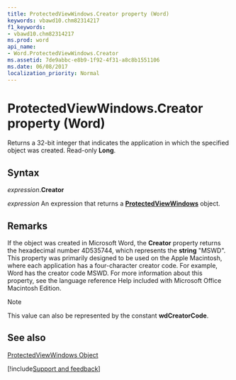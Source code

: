 ```yaml
---
title: ProtectedViewWindows.Creator property (Word)
keywords: vbawd10.chm82314217
f1_keywords:
- vbawd10.chm82314217
ms.prod: word
api_name:
- Word.ProtectedViewWindows.Creator
ms.assetid: 7de9abbc-e8b9-1f92-4f31-a8c8b1551106
ms.date: 06/08/2017
localization_priority: Normal
---
```



# ProtectedViewWindows.Creator property (Word)

Returns a 32-bit integer that indicates the application in which the specified object was created. Read-only  **Long**.


## Syntax

_expression_.**Creator**

_expression_ An expression that returns a **[ProtectedViewWindows](Word.ProtectedViewWindows.md)** object.


## Remarks

If the object was created in Microsoft Word, the  **Creator** property returns the hexadecimal number 4D535744, which represents the **string** "MSWD". This property was primarily designed to be used on the Apple Macintosh, where each application has a four-character creator code. For example, Word has the creator code MSWD. For more information about this property, see the language reference Help included with Microsoft Office Macintosh Edition.


> [!NOTE] 
> This value can also be represented by the constant **wdCreatorCode**.


## See also


[ProtectedViewWindows Object](Word.ProtectedViewWindows.md)

[!include[Support and feedback](~/includes/feedback-boilerplate.md)]